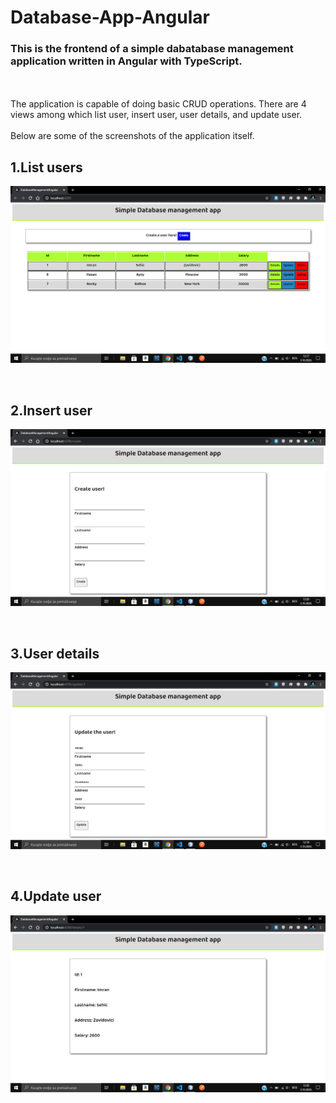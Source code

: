 # Database-App-Angular
<h3>This is the frontend of a simple dabatabase management application written in Angular with TypeScript.</h3></br></br>
The application is capable of doing basic CRUD operations. There are 4 views among which list user, insert user, user details, and update user.</br></br>
Below are some of the screenshots of the application itself.

## 1.List users
<p align="center"><img src="screenshots/dbapp1.png" width=600></p></br>

## 2.Insert user
<p align="center"><img src="screenshots/dbapp3.png" width=600></p></br>

## 3.User details
<p align="center"><img src="screenshots/dbapp2.png" width=600></p></br>

## 4.Update user
<p align="center"><img src="screenshots/dbapp4.png" width=600></p></br>
